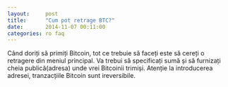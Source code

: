 ```yaml
---
layout:     post
title:      "Cum pot retrage BTC?"
date:       2014-11-07 00:11:00
categories: ro faq
---
```


Când doriți să primiți Bitcoin, tot ce trebuie să faceți este să cereți o retragere din meniul principal. Va trebui să specificați sumă și să furnizați cheia publică(adresa) unde vrei Bitcoinii trimiși. Atenție la introducerea adresei, tranzacțiile Bitcoin sunt ireversibile.
